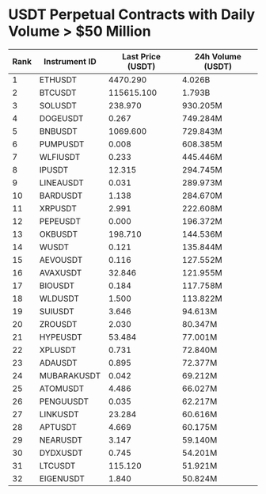 # USDT Perpetual Contracts with Daily Volume > $50 Million

| Rank | Instrument ID | Last Price (USDT) | 24h Volume (USDT) |
|------|---------------|-------------------|-------------------|
| 1 | ETHUSDT | 4470.290 | 4.026B |
| 2 | BTCUSDT | 115615.100 | 1.793B |
| 3 | SOLUSDT | 238.970 | 930.205M |
| 4 | DOGEUSDT | 0.267 | 749.284M |
| 5 | BNBUSDT | 1069.600 | 729.843M |
| 6 | PUMPUSDT | 0.008 | 608.385M |
| 7 | WLFIUSDT | 0.233 | 445.446M |
| 8 | IPUSDT | 12.315 | 294.745M |
| 9 | LINEAUSDT | 0.031 | 289.973M |
| 10 | BARDUSDT | 1.138 | 284.670M |
| 11 | XRPUSDT | 2.991 | 222.608M |
| 12 | PEPEUSDT | 0.000 | 196.372M |
| 13 | OKBUSDT | 198.710 | 144.536M |
| 14 | WUSDT | 0.121 | 135.844M |
| 15 | AEVOUSDT | 0.116 | 127.552M |
| 16 | AVAXUSDT | 32.846 | 121.955M |
| 17 | BIOUSDT | 0.184 | 117.758M |
| 18 | WLDUSDT | 1.500 | 113.822M |
| 19 | SUIUSDT | 3.646 | 94.613M |
| 20 | ZROUSDT | 2.030 | 80.347M |
| 21 | HYPEUSDT | 53.484 | 77.001M |
| 22 | XPLUSDT | 0.731 | 72.840M |
| 23 | ADAUSDT | 0.895 | 72.377M |
| 24 | MUBARAKUSDT | 0.042 | 69.212M |
| 25 | ATOMUSDT | 4.486 | 66.027M |
| 26 | PENGUUSDT | 0.035 | 62.217M |
| 27 | LINKUSDT | 23.284 | 60.616M |
| 28 | APTUSDT | 4.669 | 60.175M |
| 29 | NEARUSDT | 3.147 | 59.140M |
| 30 | DYDXUSDT | 0.745 | 54.201M |
| 31 | LTCUSDT | 115.120 | 51.921M |
| 32 | EIGENUSDT | 1.840 | 50.824M |
